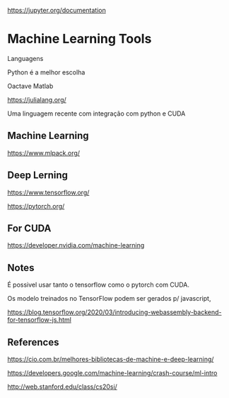 https://jupyter.org/documentation

# Machine Learning Tools


Languagens

Python é a melhor escolha

Oactave Matlab

https://julialang.org/

Uma linguagem recente com integração com python e CUDA

## Machine Learning

https://www.mlpack.org/

## Deep Lerning

https://www.tensorflow.org/

https://pytorch.org/

## For CUDA

https://developer.nvidia.com/machine-learning


## Notes

É possivel usar tanto o tensorflow como o pytorch com CUDA.

Os modelo treinados no TensorFlow podem ser gerados
p/ javascript, 

https://blog.tensorflow.org/2020/03/introducing-webassembly-backend-for-tensorflow-js.html

## References

https://cio.com.br/melhores-bibliotecas-de-machine-e-deep-learning/

https://developers.google.com/machine-learning/crash-course/ml-intro

http://web.stanford.edu/class/cs20si/